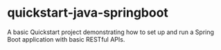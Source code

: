 # quickstart-java-springboot
A basic Quickstart project demonstrating how to set up and run a Spring Boot application with basic RESTful APIs.
